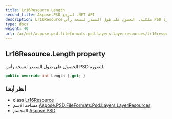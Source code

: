 ```yaml
---
title: Lr16Resource.Length
second_title: Aspose.PSD لمرجع .NET API
description: Lr16Resource ملكية. الحصول على طول المصدر لنسخة رأس PSD للصورة.
type: docs
weight: 40
url: /ar/net/aspose.psd.fileformats.psd.layers.layerresources/lr16resource/length/
---
```

## Lr16Resource.Length property

الحصول على طول المصدر لنسخة رأس PSD للصورة.

```csharp
public override int Length { get; }
```

### أنظر أيضا

* class [Lr16Resource](../)
* مساحة الاسم [Aspose.PSD.FileFormats.Psd.Layers.LayerResources](../../lr16resource/)
* المجسم [Aspose.PSD](../../../)



